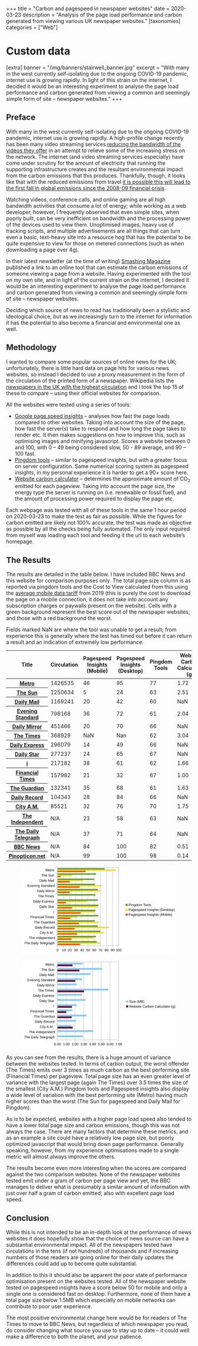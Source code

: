 +++
title = "Carbon and pagespeed in newspaper websites"
date = 2020-03-23
description = "Analysis of the page load performance and carbon generated from viewing various UK newspaper websites."
[taxonomies]
categories = ["Web"]

# Custom data
[extra]
banner = "/img/banners/stairwell_banner.jpg"
excerpt = "With many in the west currently self-isolating due to the ongoing COVID-19 pandemic, internet use is growing rapidly. In light of this strain on the internet, I decided it would be an interesting experiment to analyse the page load performance and carbon generated from viewing a common and seemingly simple form of site – newspaper websites."
+++
<div class="text-block">

## Preface
With many in the west currently self-isolating due to the ongoing COVID-19 pandemic, internet use is growing rapidly. A high-profile change recently has been many video streaming services [reducing the bandwidth of the videos they offer](https://www.theguardian.com/media/2020/mar/19/netflix-to-slow-europe-transmissions-to-avoid-broadband-overload) in an attempt to relieve some of the increasing stress on the network. The internet (and video streaming services especially) have come under scrutiny for the amount of electricity that running the supporting infrastructure creates and the resultant environmental impact from the carbon emissions that this produces. Thankfully, though, it looks like that with the reduced emissions from travel <a href="https://www.theguardian.com/world/2020/mar/10/coronavirus-could-cause-fall-in-global-co2-emissions">it is possible this will lead to the first fall in global emissions since the 2008-09 financial crisis</a>.

Watching videos, conference calls, and online gaming are all high bandwidth activities that consume a lot of energy; while working as a web developer, however, I frequently observed that even simple sites, when poorly built, can be very inefficient on bandwidth and the processing power of the devices used to view them. Unoptimised images, heavy use of tracking scripts, and multiple advertisements are all things that can turn even a basic, text-heavy site into a resource hog that has the potential to be quite expensive to view for those on metered connections (such as when downloading a page over 4g).

In their latest newsletter (at the time of writing) [Smashing Magazine](https://www.smashingmagazine.com/) published a link to an online tool that can estimate the carbon emissions of someone viewing a page from a website. Having experimented with the tool on my own site, and in light of the current strain on the internet, I decided it would be an interesting experiment to analyse the page load performance and carbon generated from viewing a common and seemingly simple form of site – newspaper websites. 

Deciding which source of news to read has traditionally been a stylistic and ideological choice, but as we increasingly turn to the internet for information it has the potential to also become a financial and environmental one as well.

## Methodology
I wanted to compare some popular sources of online news for the UK; unfortunately, there is little hard data on page hits for various news websites, so instead I decided to use a proxy measurement in the form of the circulation of the printed form of a newspaper. Wikipedia lists the [newspapers in the UK with the highest circulation](https://en.wikipedia.org/wiki/List_of_newspapers_in_the_United_Kingdom_by_circulation) and I took the top 15 of these to compare – using their official websites for comparison.

All the websites were tested using a series of tools:
- [Google page speed insights](https://developers.google.com/speed/pagespeed/insights/) – analyses how fast the page loads compared to other websites. Taking into account the size of the page, how fast the server(s) take to respond and how long the page takes to render etc. It then makes suggestions on how to improve this, such as optimising images and minifying javascript. Scores a website between 0 and 100, with 0 – 49 being considered slow, 50 - 89 average, and 90 – 100 fast.
- [Pingdom tools](https://tools.pingdom.com/) – similar to pagespeed insights, but with a greater focus on server configuration. Same numerical scoring system as pagespeed insights, in my personal experience it is harder to get a 90+ score here.
- [Website carbon calculator](https://www.websitecarbon.com/) – determines the approximate amount of CO<sub>2</sub> emitted for each pageview. Taking into account the page size, the energy type the server is running on (i.e. renewable or fossil fuel), and the amount of processing power required to display the page etc.

Each webpage was tested with all of these tools in the same 1 hour period on 2020-03-23 to make the test as fair as possible. While the figures for carbon emitted are likely not 100% accurate, the test was made as objective as possible by all the checks being fully automated. The only input required from myself was loading each tool and feeding it the url to each website’s homepage.

## The Results
The results are detailed in the table below. I have included BBC News and this website for comparison purposes only. The total page size column is as reported via pingdom tools and the Cost to View calculated from this using the [average mobile data tariff](https://www.cable.co.uk/mobiles/worldwide-data-pricing/) from 2019 (this is purely the cost to download the page on a mobile connection, it does not take into account any subscription charges or paywalls present on the website). Cells with a green background represent the best score out of the newspaper websites, and those with a red background the worst.

Fields marked NaN are where the tool was unable to get a result; from experience this is generally where the test has timed out before it can return a result and an indication of extremely low performance.

<div class="table-wrapper">
    <table>
        <thead>
            <tr>
                <th scope="col">Title</th>
                <th scope="col">Circulation</th>
                <th scope="col">Pagespeed Insights (Mobile)</th>
                <th scope="col">Pagespeed Insights (Desktop)</th>
                <th scope="col">Pingdom Tools</th>
                <th scope="col">Website Carbon Calculator (g)</th>
                <th scope="col">Size (MB)</th>
                <th scope="col">Cost to View ($)</th>
            </tr>
        </thead>
        <tbody>
            <tr>
                <th scope="row"><a href="https://www.metro.news/">Metro</a></th>
                <td>1426535</td>
                <td class="good">46</td>
                <td class="good">95</td>
                <td class="good">77</td>
                <td>1.72</td>
                <td>2.90</td>
                <td>$0.0193</td>
            </tr>
            <tr>
                <th scope="row"><a href="https://www.thesun.co.uk/">The Sun</a></th>
                <td>1250634</td>
                <td class="bad">5</td>
                <td class="bad">24</td>
                <td>63</td>
                <td>2.51</td>
                <td>5.10</td>
                <td>$0.0340</td>
            </tr>
            <tr>
                <th scope="row"><a href="http://dailymail.co.uk/">Daily Mail</a></th>
                <td>1169241</td>
                <td>20</td>
                <td>42</td>
                <td class="bad">60</td>
                <td>NaN</td>
                <td>3.80</td>
                <td>$0.0253</td>
            </tr>
            <tr>
                <th scope="row"><a href="https://www.standard.co.uk/">Evening Standard</a></th>
                <td>798168</td>
                <td>36</td>
                <td>72</td>
                <td>61</td>
                <td>2.04</td>
                <td>2.80</td>
                <td>$0.0186</td>
            </tr>
            <tr>
                <th scope="row"><a href="http://mirror.co.uk/">Daily Mirror</a></th>
                <td>451466</td>
                <td>20</td>
                <td>70</td>
                <td>66</td>
                <td>NaN</td>
                <td>2.20</td>
                <td>$0.0147</td>
            </tr>
            <tr>
                <th scope="row"><a href="https://www.thetimes.co.uk/">The Times</a></th>
                <td>368929</td>
                <td>NaN</td>
                <td>Nan</td>
                <td>62</td>
                <td class="bad">3.04</td>
                <td class="bad">5.80</td>
                <td class="bad">$0.0386</td>
            </tr>
            <tr>
                <th scope="row"><a href="http://www.express.co.uk/">Daily Express</a></th>
                <td>296079</td>
                <td>14</td>
                <td>49</td>
                <td>66</td>
                <td>NaN</td>
                <td>2.80</td>
                <td>$0.0186</td>
            </tr>
            <tr>
                <th scope="row"><a href="http://www.dailystar.co.uk/">Daily Star</a></th>
                <td>277237</td>
                <td>24</td>
                <td>65</td>
                <td>67</td>
                <td>NaN</td>
                <td>3.20</td>
                <td>$0.0213</td>
            </tr>
            <tr>
                <th scope="row"><a href="http://inews.co.uk/">i</a></th>
                <td>217182</td>
                <td>38</td>
                <td>61</td>
                <td>62</td>
                <td>1.66</td>
                <td>2.20</td>
                <td>$0.0147</td>
            </tr>
            <tr>
                <th scope="row"><a href="https://www.ft.com/">Financial Times</a></th>
                <td>157982</td>
                <td>21</td>
                <td>32</td>
                <td>67</td>
                <td class="good">1.00</td>
                <td>1.70</td>
                <td>$0.0113</td>
            </tr>
            <tr>
                <th scope="row"><a href="https://theguardian.com/">The Guardian</a></th>
                <td>132341</td>
                <td>35</td>
                <td>68</td>
                <td>61</td>
                <td>1.63</td>
                <td>3.30</td>
                <td>$0.0220</td>
            </tr>
            <tr>
                <th scope="row"><a href="http://www.dailyrecord.co.uk/">Daily Record</a></th>
                <td>104343</td>
                <td>28</td>
                <td>84</td>
                <td>66</td>
                <td>NaN</td>
                <td>2.10</td>
                <td>$0.0140</td>
            </tr>
            <tr>
                <th scope="row"><a href="http://www.cityam.com/">City A.M.</a></th>
                <td>85521</td>
                <td>32</td>
                <td>76</td>
                <td>70</td>
                <td>1.75</td>
                <td class="good">1.60</td>
                <td class="good">$0.0107</td>
            </tr>
            <tr>
                <th scope="row"><a href="https://www.independent.co.uk/">The Independent</a></th>
                <td>N/A</td>
                <td>23</td>
                <td>58</td>
                <td>63</td>
                <td>NaN</td>
                <td>4.10</td>
                <td>$0.0273</td>
            </tr>
            <tr>
                <th scope="row"><a href="https://www.telegraph.co.uk/">The Daily Telegraph</a></th>
                <td>N/A</td>
                <td>37</td>
                <td>71</td>
                <td>64</td>
                <td>NaN</td>
                <td>2.90</td>
                <td>$0.0193</td>
            </tr>
            <tr>
                <th scope="row"><a href="https://www.bbc.com/news">BBC News</a></th>
                <td>N/A</td>
                <td>84</td>
                <td>100</td>
                <td>82</td>
                <td>0.51</td>
                <td>2.20</td>
                <td>$0.0147</td>
            </tr>
            <tr>
                <th scope="row"><a href="https://pinopticon.net/">Pinopticon.net</a></th>
                <td>N/A</td>
                <td>99</td>
                <td>100</td>
                <td>98</td>
                <td>0.14</td>
                <td>0.17</td>
                <td>$0.0011</td>
            </tr>
        </tbody>
    </table>
</div>
<figure>
    <img src="News_Carbon_01.svg" alt="Visual representation of data from the table" />
</figure>
<figure>
    <img src="News_Carbon_02.svg" alt="Visual representation of data from the table" />
</figure>

As you can see from the results, there is a huge amount of variance between the websites tested. In terms of carbon output, the worst offender (The Times) emits over 3 times as much carbon as the best performing site (Financial Times) per pageview. Total page size has an even greater level of variance with the largest page (again The Times) over 3.5 times the size of the smallest (City A.M.) Pingdom tools and Pagespeed insights also display a wide level of variation with the best performing site (Metro) having much higher scores than the worst (The Sun for pagespeed and Daily Mail for Pingdom).

As is to be expected, websites with a higher page load speed also tended to have a lower total page size and carbon emissions, though this was not always the case. There are many factors that determine these metrics, and as an example a site could have a relatively low page size, but poorly optimized javascript that would bring down page performance. Generally speaking, however, from my experience optimisations made to a single metric will almost always improve the others.

The results become even more interesting when the scores are compared against the two comparison websites. None of the newspaper websites tested emit under a gram of carbon per page view and yet, the BBC manages to deliver what is presumably a similar amount of information with just over half a gram of carbon emitted; also with excellent page load speed.

## Conclusion
While this is not intended to be an in-depth look at the performance of news websites it does hopefully show that the choice of news source can have a substantial environmental impact. All of the newspapers tested have circulations in the tens (if not hundreds) of thousands and if increasing numbers of those readers are going online for their daily updates the differences could add up to become quite substantial.

In addition to this it should also be apparent the poor state of performance optimisation present on the websites tested. All of the newspaper website tested on pagespeed insights have a score below 50 for mobile and only a single one is considered fast on desktop. Furthermore, none of them have a total page size below 1.5MB which especially on mobile networks can contribute to poor user experience.

The most positive environmental change here would be for readers of The Times to move to BBC News, but regardless of which newspaper you read, do consider changing what source you use to stay up to date – it could well make a difference to both the planet, and your patience.

</div>